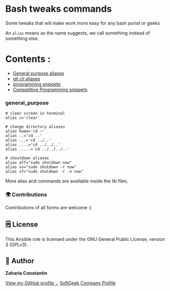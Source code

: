 # Bash tweaks commands

Some tweaks that will make work more easy for any bash purist or geeks

An `alias` means as the name suggests, we call something instead of something else.

# Contents :

- [General purpose aliases](#general_purpose)
- [git cli aliases](#git_cli_aliases)
- [programming snippets](#programming_snippets)
- [Competitive Programming snippets](#CP_snippets)

### general_purpose

```shell
# clear screen in terminal
alias c='clear'
```

```shell
# change directory aliases
alias home='cd ~'
alias ..='cd ..'
alias ...='cd ../..'
alias ....='cd ../../..'
alias .....='cd ../../../..'
```

```shell
# shoutdown aliases
alias off="sudo shutdown now"
alias ss="sudo shutdown -r now"
alias sf="sudo shutdown -r -n now"
```
More alias and commands are available inside the lib files.

### 🌍 Contributions

Contributions of all forms are welcome :)

## 🗒 License

This Ansible role is licensed under the GNU General Public License, version 3 (GPLv3).

## 👀 Author

**Zaharia Constantin**

[View my GitHub profile 💡](https://github.com/soulraven)
[SoftGeek Company Profile](https://github.com/SoftGeekRO)

